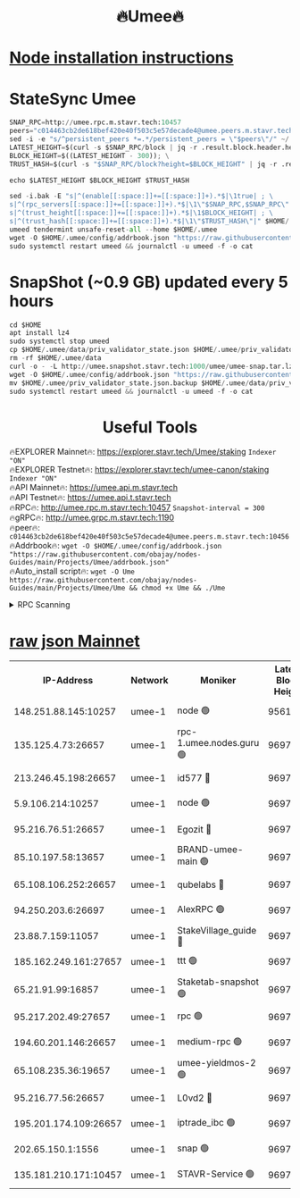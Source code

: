 <h1 align="center"> 🔥Umee🔥</h1>


[Node installation instructions](https://github.com/obajay/nodes-Guides/tree/main/Projects/Umee)
=
# StateSync Umee
```python
SNAP_RPC=http://umee.rpc.m.stavr.tech:10457
peers="c014463cb2de618bef420e40f503c5e57decade4@umee.peers.m.stavr.tech:10456"
sed -i -e "s/^persistent_peers *=.*/persistent_peers = \"$peers\"/" ~/.umee/config/config.toml
LATEST_HEIGHT=$(curl -s $SNAP_RPC/block | jq -r .result.block.header.height); \
BLOCK_HEIGHT=$((LATEST_HEIGHT - 300)); \
TRUST_HASH=$(curl -s "$SNAP_RPC/block?height=$BLOCK_HEIGHT" | jq -r .result.block_id.hash)

echo $LATEST_HEIGHT $BLOCK_HEIGHT $TRUST_HASH

sed -i.bak -E "s|^(enable[[:space:]]+=[[:space:]]+).*$|\1true| ; \
s|^(rpc_servers[[:space:]]+=[[:space:]]+).*$|\1\"$SNAP_RPC,$SNAP_RPC\"| ; \
s|^(trust_height[[:space:]]+=[[:space:]]+).*$|\1$BLOCK_HEIGHT| ; \
s|^(trust_hash[[:space:]]+=[[:space:]]+).*$|\1\"$TRUST_HASH\"|" $HOME/.umee/config/config.toml
umeed tendermint unsafe-reset-all --home $HOME/.umee
wget -O $HOME/.umee/config/addrbook.json "https://raw.githubusercontent.com/obajay/nodes-Guides/main/Projects/Umee/addrbook.json"
sudo systemctl restart umeed && journalctl -u umeed -f -o cat
```
# SnapShot (~0.9 GB) updated every 5 hours
```python
cd $HOME
apt install lz4
sudo systemctl stop umeed
cp $HOME/.umee/data/priv_validator_state.json $HOME/.umee/priv_validator_state.json.backup
rm -rf $HOME/.umee/data
curl -o - -L http://umee.snapshot.stavr.tech:1000/umee/umee-snap.tar.lz4 | lz4 -c -d - | tar -x -C $HOME/.umee --strip-components 2
wget -O $HOME/.umee/config/addrbook.json "https://raw.githubusercontent.com/obajay/nodes-Guides/main/Projects/Umee/addrbook.json"
mv $HOME/.umee/priv_validator_state.json.backup $HOME/.umee/data/priv_validator_state.json
sudo systemctl restart umeed && journalctl -u umeed -f -o cat
```
 <h1 align="center"> Useful Tools</h1>

🔥EXPLORER Mainnet🔥:      https://explorer.stavr.tech/Umee/staking             `Indexer "ON"` \
🔥EXPLORER Testnet🔥:        https://explorer.stavr.tech/umee-canon/staking      `Indexer "ON"` \
🔥API Mainnet🔥:                   https://umee.api.m.stavr.tech \
🔥API Testnet🔥:                     https://umee.api.t.stavr.tech \
🔥RPC🔥:                                   http://umee.rpc.m.stavr.tech:10457                     `Snapshot-interval = 300` \
🔥gRPC🔥:                              http://umee.grpc.m.stavr.tech:1190 \
🔥peer🔥:                     `c014463cb2de618bef420e40f503c5e57decade4@umee.peers.m.stavr.tech:10456` \
🔥Addrbook🔥:    ```wget -O $HOME/.umee/config/addrbook.json "https://raw.githubusercontent.com/obajay/nodes-Guides/main/Projects/Umee/addrbook.json"``` \
🔥Auto_install script🔥: ```wget -O Ume https://raw.githubusercontent.com/obajay/nodes-Guides/main/Projects/Umee/Ume && chmod +x Ume && ./Ume```

<details>
<summary>RPC Scanning</summary>

<h2 align="center"> We scan nodes in real time every 4 hours. And we provide the final result of RPC endpoints.
We cannot influence the operation of these nodes in any way. </h2>


```python
If Voting Power is higher than 0 --> then the Node is a validator of the network and may be subject to attack and be a potential threat to the chain.
```
```python
We marked such validators with a red symbol
```

</details>

[raw json Mainnet](https://rpc-check.umeem.stavr.tech/umeem/rpc-umeem-result.json)
=



<table><tr><th>IP-Address</th><th>Network</th><th>Moniker</th><th>Latest Block Height</th><th>Earliest Block Height</th><th>Catching Up</th><th>Tx Index</th><th>Voting Power</th><th>Scan Time</th></tr><tr><td>148.251.88.145:10257</td><td>umee-1</td><td>node 🟢</td><td>9561500</td><td>5050395</td><td>False</td><td>on</td><td>0</td><td>2023-12-15T22:47:27.513903455UTC</td></tr><tr><td>135.125.4.73:26657</td><td>umee-1</td><td>rpc-1.umee.nodes.guru 🟢</td><td>9697143</td><td>5167386</td><td>False</td><td>on</td><td>0</td><td>2023-12-15T22:49:07.453601098UTC</td></tr><tr><td>213.246.45.198:26657</td><td>umee-1</td><td>id577 🔴</td><td>9697127</td><td>7100001</td><td>False</td><td>on</td><td>35124587</td><td>2023-12-15T22:47:32.048852063UTC</td></tr><tr><td>5.9.106.214:10257</td><td>umee-1</td><td>node 🟢</td><td>9697139</td><td>7942001</td><td>False</td><td>on</td><td>0</td><td>2023-12-15T22:48:40.108078293UTC</td></tr><tr><td>95.216.76.51:26657</td><td>umee-1</td><td>Egozit 🔴</td><td>9697143</td><td>8262001</td><td>False</td><td>off</td><td>38353335</td><td>2023-12-15T22:49:07.109399840UTC</td></tr><tr><td>85.10.197.58:13657</td><td>umee-1</td><td>BRAND-umee-main 🟢</td><td>9697130</td><td>8427832</td><td>False</td><td>on</td><td>0</td><td>2023-12-15T22:47:51.536439376UTC</td></tr><tr><td>65.108.106.252:26657</td><td>umee-1</td><td>qubelabs 🔴</td><td>9697130</td><td>8825432</td><td>False</td><td>on</td><td>36834749</td><td>2023-12-15T22:47:51.858052434UTC</td></tr><tr><td>94.250.203.6:26697</td><td>umee-1</td><td>AlexRPC 🟢</td><td>9697129</td><td>8910001</td><td>False</td><td>on</td><td>0</td><td>2023-12-15T22:47:47.130761503UTC</td></tr><tr><td>23.88.7.159:11057</td><td>umee-1</td><td>StakeVillage_guide 🔴</td><td>9697138</td><td>9137726</td><td>False</td><td>on</td><td>1334567</td><td>2023-12-15T22:48:34.474092274UTC</td></tr><tr><td>185.162.249.161:27657</td><td>umee-1</td><td>ttt 🟢</td><td>9697136</td><td>9321953</td><td>False</td><td>on</td><td>0</td><td>2023-12-15T22:48:25.996193598UTC</td></tr><tr><td>65.21.91.99:16857</td><td>umee-1</td><td>Staketab-snapshot 🟢</td><td>9697133</td><td>9358001</td><td>False</td><td>off</td><td>0</td><td>2023-12-15T22:48:06.796029129UTC</td></tr><tr><td>95.217.202.49:27657</td><td>umee-1</td><td>rpc 🟢</td><td>9697136</td><td>9440090</td><td>False</td><td>on</td><td>0</td><td>2023-12-15T22:48:25.681313550UTC</td></tr><tr><td>194.60.201.146:26657</td><td>umee-1</td><td>medium-rpc 🟢</td><td>9697129</td><td>9484365</td><td>False</td><td>on</td><td>0</td><td>2023-12-15T22:47:40.573102520UTC</td></tr><tr><td>65.108.235.36:19657</td><td>umee-1</td><td>umee-yieldmos-2 🟢</td><td>9697120</td><td>9575548</td><td>False</td><td>on</td><td>0</td><td>2023-12-15T22:46:48.129575109UTC</td></tr><tr><td>95.216.77.56:26657</td><td>umee-1</td><td>L0vd2 🔴</td><td>9697146</td><td>9597146</td><td>False</td><td>off</td><td>37502791</td><td>2023-12-15T22:49:24.915777343UTC</td></tr><tr><td>195.201.174.109:26657</td><td>umee-1</td><td>iptrade_ibc 🟢</td><td>9697132</td><td>9686001</td><td>False</td><td>on</td><td>0</td><td>2023-12-15T22:48:02.355276432UTC</td></tr><tr><td>202.65.150.1:1556</td><td>umee-1</td><td>snap 🟢</td><td>9697138</td><td>9690498</td><td>False</td><td>on</td><td>0</td><td>2023-12-15T22:48:37.750647442UTC</td></tr><tr><td>135.181.210.171:10457</td><td>umee-1</td><td>STAVR-Service 🟢</td><td>9697144</td><td>9695801</td><td>False</td><td>on</td><td>0</td><td>2023-12-15T22:49:14.173588881UTC</td></tr></table>